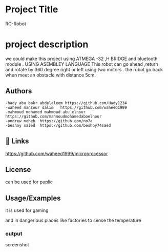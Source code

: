 
# Project Title 

RC-Robot 

# project description 
 we could make this project using ATMEGA -32
,H BRIDGE and bluetooth module .
USING ASEMBLEY LANGUAGE
This robot can go ahead ,return and rotate by 360 degree right or left 
using two motors .
the robot go back when meet an obstacle with distance 5cm.

 



## Authors

    -hady abu bakr abdelaleem https://github.com/Hady1234
    -waheed mansour salim   https://github.com/waheed1999
    -mahmoud mohamed mahmoud abu elnour https://github.com/mahmoudmohamedaboelnour
    -andrew moheb  https://github.com/no7a
    -beshoy saied  https://github.com/beshoy74saed



## 🔗 Links
https://github.com/waheed1999/microprocessor

## License

can be used for puplic



## Usage/Examples
 it is used for gaming

and in dangerious places  like factories to sense the temperature

### output
screenshot

